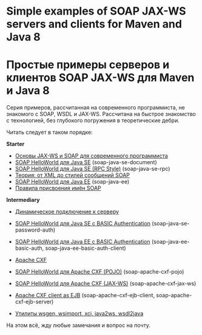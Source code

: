 # Simple examples of SOAP JAX-WS servers and clients for Maven and Java 8
# Простые примеры серверов и клиентов SOAP JAX-WS для Maven и Java 8

Серия примеров, рассчитанная на современного программиста, не знакомого с SOAP, WSDL и JAX-WS.
Рассчитана на быстрое знакомство с технологией, без глубокого погружения в теоретические дебри.

Читать следует в таком порядке:

**Starter**

* [Основы JAX-WS и SOAP для современного программиста](doc/chapter-1.md)
* [SOAP HelloWorld для Java SE](doc/chapter-2.md) (soap-java-se-document)
* [SOAP HelloWorld для Java SE (RPC Style)](doc/chapter-3.md) (soap-java-se-rpc)
* [Теория: от XML до стилей сообщений SOAP](doc/chapter-3.5.md)
* [SOAP HelloWorld для Java EE](doc/chapter-4.md) (soap-java-ee)
* [Правила присвоения имён SOAP](doc/soap-naming-convention.md)

**Intermediary**

* [Динамическое подключение к серверу](doc/chapter-5.md)
* [SOAP HelloWorld для Java SE с BASIC Authentication](doc/chapter-6.md) (soap-java-se-password-auth)
* [SOAP HelloWorld для Java EE с BASIC Authentication](doc/chapter-7.md) (soap-java-ee-basic-auth, soap-java-ee-basic-auth-client)

* [Apache CXF](doc/chapter-7.5.md)
* [SOAP HelloWorld для Apache CXF (POJO)](doc/chapter-8.md) (soap-apache-cxf-pojo)
* [SOAP HelloWorld для Apache CXF (JAX-WS)](doc/chapter-9.md) (soap-apache-cxf-jax-ws)
* [Apache CXF client as EJB](doc/chapter-10.md) (soap-apache-cxf-ejb-client, soap-apache-cxf-ejb-server)
* [Утилиты wsgen, wsimport, xcj, java2ws, wsdl2java](doc/utils.md)

На этом всё, жду любые замечания и вопрос на почту.
